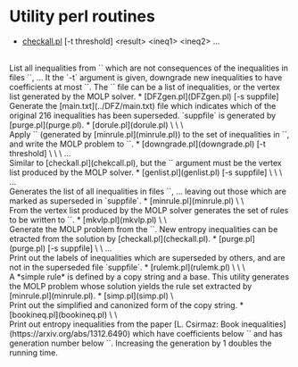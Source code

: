Utility perl routines
=====================

* [checkall.pl](checkall.pl) [-t threshold] \<result\> \<ineq1\> \<ineq2\> ...
<br>
List all inequalities from `<result>` which are not consequences of the
inequalities in files `<ineq1>`, ... It the `-t` argument is given,
downgrade new inequalities to have coefficients at most `<threshold>`. The
`<result>` file can be a list of inequalities, or the vertex list generated
by the MOLP solver.
* [DFZgen.pl](DFZgen.pl) [-s suppfile]
<br>
Generate the [main.txt](../DFZ/main.txt) file which indicates which of the
original 216 inequalities has been superseded. `suppfile` is generated by
[purge.pl](purge.pl).
* [dorule.pl](dorule.pl) \<ineq\> \<rule.txt\> \<vlp-file\>
<br>
Apply `<rule.txt>` (generated by [minrule.pl](minrule.pl)) to the set of
inequalities in `<ineq>`, and write the MOLP problem to `<vlp-file>`.
* [downgrade.pl](downgrade.pl) [-t threshold] \<result\> \<ineq1\> \<ineq2\> ...
<br>
Similar to [checkall.pl](chekcall.pl), but the `<result>` argument must be
the vertex list produced by the MOLP solver.
* [genlist.pl](genlist.pl) [-s suppfile] \<outfile\> \<ineq1\> \<ineq2\> ...
<br>
Generates the list of all inequalities in files `<ineq1>`, ... leaving out
those which are marked as superseded in `suppfile`.
* [minrule.pl](minrule.pl) \<result\> \<rule.txt\>
<br>
From the vertex list produced by the MOLP solver generates the set of rules
to be written to `<rule.txt>`.
* [mkvlp.pl](mkvlp.pl) \<copy-string\> \<vlp-file\>
<br>
Generate the MOLP problem from the `<copy-string>`. New entropy inequalities
can be etracted from the solution by [checkall.pl](checkall.pl).
* [purge.pl](purge.pl) [-s suppfile] \<ineq1\> \<ineq2\> ...
<br>
Print out the labels of inequalities which are superseded by others, and are
not in the superseded file `suppfile`.
* [rulemk.pl](rulemk.pl) \<copy-string\> \<base\> \<vlp-file\>
<br>
A *simple rule* is defined by a copy string and a base. This utility
generates the MOLP problem whose solution yields the rule set extracted by
[minrule.pl](minrule.pl).
* [simp.pl](simp.pl) \<copy-string\>
<br>
Print out the simplified and canonized form of the copy string.
* [bookineq.pl](bookineq.pl) \<threshold\> \<generation\>
<br>
Print out entropy inequalities from the paper [L. Csirmaz: Book inequalities](https://arxiv.org/abs/1312.6490) 
which have coefficients below `<threshold>` and has generation number below `<generation>`. 
Increasing the generation by 1 doubles the running time.
